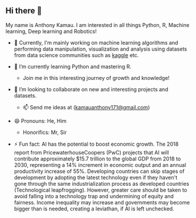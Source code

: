## Hi there 👋

My name is Anthony Kamau. I am interested in all things Python, R, Machine learning, Deep learning and Robotics!

- 🔭 Currently, I'm mainly working on machine learning algorithms and performing data manipulation, visualization and analysis using datasets from data science communities such as [kaggle](https://www.kaggle.com/datasets) etc. 
  
- 🌱 I’m currently learning Python and mastering R.
  -  Join me in this interesting journey of growth and knowledge!
  
- 👯 I’m looking to collaborate on new and interesting projects and datasets.
  -  📫 Send me ideas at (kamauanthony171@gmail.com)
    
- 😄 Pronouns: He, Him
    - Honorifics: Mr, Sir
  
- ⚡ Fun fact: AI has the potential to boost economic growth. The 2018 report from PricewaterhouseCoopers (PwC) projects that AI will contribute approximately $15.7 trillion to the global GDP from 2018 to 2030, representing a 14% increment in economic output and an annual productivity increase of 55%. Developing countries can skip stages of development by adopting the latest technology even if they haven't gone through the same industrialization process as developed countries (Technological leapfrogging). However, greater care should be taken to avoid falling into a technology trap and undermining of equity and fairness. Income inequality may increase and governments may become bigger than is needed, creating a leviathan, if AI is left unchecked.


